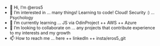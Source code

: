 - 👋 Hi, I’m @eros5
- 👀 I’m interested in ... many things! Learning to code! Cloud! Security :) ... Psychology
- 🌱 I’m currently learning ... JS via OdinProject ++ AWS ++ Azure
- 💞️ I’m looking to collaborate on ... any projects that contribute experience to my interests and my growth
- 📫 How to reach me ... here ++ linkedIn ++ insta/eros5_git

<!---
eros5/eros5 is a ✨ special ✨ repository because its `README.md` (this file) appears on your GitHub profile.
You can click the Preview link to take a look at your changes.
--->
